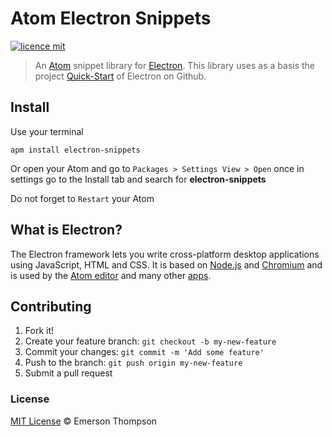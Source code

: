 # Atom Electron Snippets
[![licence mit](https://img.shields.io/badge/licence-MIT-blue.svg)](http://thompsonemerson.mit-license.org/)

> An [Atom](https://atom.io/) snippet library for [Electron](http://electron.atom.io/). This library uses as a basis the project [Quick-Start](https://github.com/electron/electron-quick-start/) of Electron on Github.

## Install

Use your terminal
```
apm install electron-snippets
```

Or open your Atom and go to `Packages > Settings View > Open` once in settings go to the Install tab and search for **electron-snippets**

Do not forget to `Restart` your Atom


## What is Electron?
The Electron framework lets you write cross-platform desktop applications using JavaScript, HTML and CSS. It is based on [Node.js](https://nodejs.org/) and [Chromium](http://www.chromium.org/) and is used by the [Atom editor](https://github.com/atom/atom) and many other [apps](http://electron.atom.io/apps).


## Contributing

1.	Fork it!
2.	Create your feature branch: `git checkout -b my-new-feature`
3.	Commit your changes: `git commit -m 'Add some feature'`
4.	Push to the branch: `git push origin my-new-feature`
5.	Submit a pull request


### License

[MIT License](http://thompsonemerson.mit-license.org/) © Emerson Thompson
